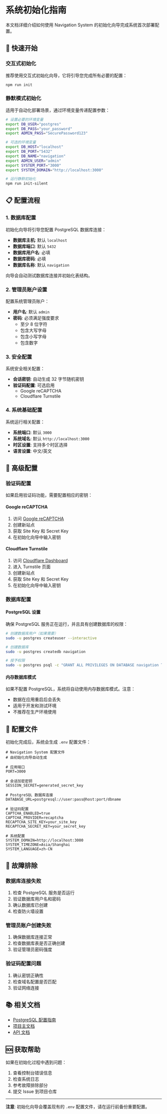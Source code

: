 # 系统初始化指南

本文档详细介绍如何使用 Navigation System 的初始化向导完成系统首次部署配置。

## 🚀 快速开始

### 交互式初始化

推荐使用交互式初始化向导，它将引导您完成所有必要的配置：

```bash
npm run init
```

### 静默模式初始化

适用于自动化部署场景，通过环境变量传递配置参数：

```bash
# 设置必要的环境变量
export DB_USER="postgres"
export DB_PASS="your_password"
export ADMIN_PASS="SecurePassword123"

# 可选的环境变量
export DB_HOST="localhost"
export DB_PORT="5432"
export DB_NAME="navigation"
export ADMIN_USER="admin"
export SYSTEM_PORT="3000"
export SYSTEM_DOMAIN="http://localhost:3000"

# 运行静默初始化
npm run init-silent
```

## 📋 配置流程

### 1. 数据库配置

初始化向导将引导您配置 PostgreSQL 数据库连接：

- **数据库主机**: 默认 `localhost`
- **数据库端口**: 默认 `5432`
- **数据库用户名**: 必填
- **数据库密码**: 必填
- **数据库名称**: 默认 `navigation`

向导会自动测试数据库连接并初始化表结构。

### 2. 管理员账户设置

配置系统管理员账户：

- **用户名**: 默认 `admin`
- **密码**: 必须满足强度要求
  - 至少 8 位字符
  - 包含大写字母
  - 包含小写字母
  - 包含数字

### 3. 安全配置

系统安全相关配置：

- **会话密钥**: 自动生成 32 字节随机密钥
- **验证码配置**: 可选启用
  - Google reCAPTCHA
  - Cloudflare Turnstile

### 4. 系统基础配置

系统运行相关配置：

- **系统端口**: 默认 `3000`
- **系统域名**: 默认 `http://localhost:3000`
- **时区设置**: 支持多个时区选择
- **语言设置**: 中文/英文

## 🔧 高级配置

### 验证码配置

如果启用验证码功能，需要配置相应的密钥：

#### Google reCAPTCHA

1. 访问 [Google reCAPTCHA](https://www.google.com/recaptcha/)
2. 创建新站点
3. 获取 Site Key 和 Secret Key
4. 在初始化向导中输入密钥

#### Cloudflare Turnstile

1. 访问 [Cloudflare Dashboard](https://dash.cloudflare.com/)
2. 进入 Turnstile 页面
3. 创建新站点
4. 获取 Site Key 和 Secret Key
5. 在初始化向导中输入密钥

### 数据库配置

#### PostgreSQL 设置

确保 PostgreSQL 服务正在运行，并且具有创建数据库的权限：

```bash
# 创建数据库用户（如果需要）
sudo -u postgres createuser --interactive

# 创建数据库
sudo -u postgres createdb navigation

# 授予权限
sudo -u postgres psql -c "GRANT ALL PRIVILEGES ON DATABASE navigation TO your_user;"
```

#### 内存数据库模式

如果不配置 PostgreSQL，系统将自动使用内存数据库模式。注意：

- 数据在应用重启后会丢失
- 适用于开发和测试环境
- 不推荐在生产环境使用

## 📝 配置文件

初始化完成后，系统会生成 `.env` 配置文件：

```env
# Navigation System 配置文件
# 由初始化向导自动生成

# 应用端口
PORT=3000

# 会话加密密钥
SESSION_SECRET=generated_secret_key

# PostgreSQL 数据库连接
DATABASE_URL=postgresql://user:pass@host:port/dbname

# 验证码配置
CAPTCHA_ENABLED=true
CAPTCHA_PROVIDER=recaptcha
RECAPTCHA_SITE_KEY=your_site_key
RECAPTCHA_SECRET_KEY=your_secret_key

# 系统配置
SYSTEM_DOMAIN=http://localhost:3000
SYSTEM_TIMEZONE=Asia/Shanghai
SYSTEM_LANGUAGE=zh-CN
```

## 🚨 故障排除

### 数据库连接失败

1. 检查 PostgreSQL 服务是否运行
2. 验证数据库用户名和密码
3. 确认数据库已创建
4. 检查防火墙设置

### 管理员账户创建失败

1. 确保数据库连接正常
2. 检查数据库表是否正确创建
3. 验证管理员密码强度

### 验证码配置问题

1. 确认密钥正确性
2. 检查域名配置是否匹配
3. 验证网络连接

## 📚 相关文档

- [PostgreSQL 配置指南](README-PostgreSQL.md)
- [项目主文档](../README.md)
- [API 文档](API.md)

## 🆘 获取帮助

如果在初始化过程中遇到问题：

1. 查看控制台错误信息
2. 检查系统日志
3. 参考故障排除部分
4. 提交 Issue 到项目仓库

---

**注意**: 初始化向导会覆盖现有的 `.env` 配置文件，请在运行前备份重要配置。